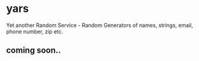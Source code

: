 # yars
Yet another Random Service - Random Generators of names, strings, email, phone number, zip etc.

## coming soon.. 

